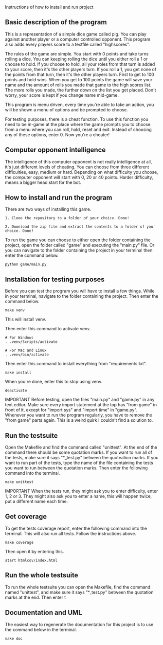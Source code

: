 Instructions of how to install and run project

Basic description of the program
-----------------------
This is a representation of a simple dice game called pig.
You can play against another player or a computer controlled opponent. This program also adds every players score to a textfile called "highscores".

The rules of the game are simple. You start with 0 points and take turns rolling a dice. You can keeping rolling the dice until you either roll a 1 or choose to hold. If you choose to hold, all your roles from that turn is added to your score, then it's the other players turn. If you roll a 1, you get none of the points from that turn, then it's the other players turn.
First to get to 100 points and hold wins.
When you get to 100 points the game will save your name and the amount of rolls you made that game to the high scores list. The more rolls you made, the further down on the list you get placed.
Don't worry, your score is kept if you change name mid-game.

This program is menu driven, every time you're able to take an action, you will be shown a menu of options and be prompted to choose.

For testing purposes, there is a cheat function. To use this function you need to be in-game at the place where the game prompts you to choose from a menu where you can roll, hold, reset and exit.
Instead of choosing any of these options, enter 0.
Now you're a cheater!

Computer opponent intelligence
-----------------------
The intelligence of this computer opponent is not really intelligence at all, it's just different levels of cheating.
You can choose from three different difficulties, easy, medium or hard.
Depending on what difficulty you choose, the computer opponent will start with 0, 20 or 40 points. Harder difficulty, means a bigger head start for the bot.

How to install and run the program
-----------------------
There are two ways of installing this game.

```
1. Clone the repository to a folder of your choice. Done!
```
```
2. Download the zip file and extract the contents to a folder of your choice. Done!
```

To run the game you can choose to either open the folder containing the project, open the folder called "game" and executing the "main.py" file. Or you can navigate to the folder containing the project in your terminal then enter the command below.

```
python game/main.py
```

Installation for testing purposes
-----------------------
Before you can test the program you will have to install a few things. While in your terminal, navigate to the folder containing the project. Then enter the command below.

```
make venv
```

This will install venv.

Then enter this command to activate venv.

```
# For Windows
. .venv/Scripts/activate
```

```
# For Mac and Linux
. .venv/bin/activate
```

Then enter this command to install everything from "requirements.txt".

```
make install
```

When you're done, enter this to stop using venv.

```
deactivate
```

IMPORTANT
Before testing, open the files "main.py" and "game.py" in any text editor. Make sure every import statement at the top has "from game" in front of it, except for "import sys" and "import time" in "game.py".
Whenever you want to run the program regularly, you have to remove the "from game" parts again.
This is a weird quirk I couldn't find a solution to.

Run the testsuite
-----------------------
Open the Makefile and find the command called "unittest". At the end of the command there should be some quotation marks. If you want to run all of the tests, make sure it says "*_test.py" between the quoteation marks. If you want to run part of the tests, type the name of the file containing the tests you want to run between the quotation marks.
Then enter the following command into the terminal.

```
make unittest
```

IMPORTANT
When the tests run, they might ask you to enter difficulty, enter 1, 2 or 3. They might also ask you to enter a name, this will happen twice, put a different name each time.

Get coverage
-----------------------
To get the tests coverage report, enter the following command into the terminal. This will also run all tests. Follow the instructions above.

```
make coverage
```

Then open it by entering this.
```
start htmlcov/index.html
```


Run the whole testsuite
-----------------------
To run the whole testsuite you can open the Makefile, find the command named "unittest", and make sure it says "*_test.py" between the quotation marks at the end. Then enter t

Documentation and UML
-----------------------
The easiest way to regenerate the documentation for this project is to use the command below in the terminal.

```
make doc
```
